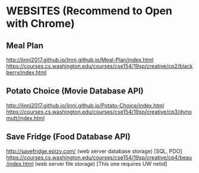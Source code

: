 # WEBSITES (Recommend to Open with Chrome)

## Meal Plan
http://linni2017.github.io/linni.github.io/Meal-Plan/index.html
https://courses.cs.washington.edu/courses/cse154/19sp/creative/cp2/blackberry/index.html

## Potato Choice (Movie Database API)
http://linni2017.github.io/linni.github.io/Potato-Choice/index.html
https://courses.cs.washington.edu/courses/cse154/19sp/creative/cp3/dynomutt/index.html

## Save Fridge (Food Database API)
http://savefridge.epizy.com/ (web server database storage) [SQL, PDO]
https://courses.cs.washington.edu/courses/cse154/19sp/creative/cp4/beau/index.html (web server file storage) [This one requires UW netid]




